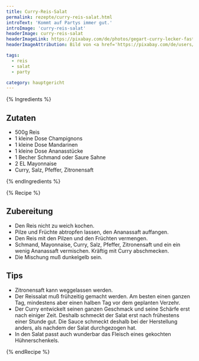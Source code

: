 ```yaml
---
title: Curry-Reis-Salat
permalink: rezepte/curry-reis-salat.html
introText: 'Kommt auf Partys immer gut.'
introImage: 'curry-reis-salat'
headerImage: curry-reis-salat
headerImageLink: https://pixabay.com/de/photos/gegart-curry-lecker-fast-food-1853599/
headerImageAttribution: Bild von <a href='https://pixabay.com/de/users/Pexels-2286921/?utm_source=link-attribution&amp;utm_medium=referral&amp;utm_campaign=image&amp;utm_content=1853599'>Pexels</a> auf <a href='https://pixabay.com/de/?utm_source=link-attribution&amp;utm_medium=referral&amp;utm_campaign=image&amp;utm_content=1853599'>Pixabay</a>

tags:
  - reis
  - salat
  - party

category: hauptgericht
---
```


{% Ingredients %}

## Zutaten

- 500g Reis
- 1 kleine Dose Champignons
- 1 kleine Dose Mandarinen
- 1 kleine Dose Ananasstücke
- 1 Becher Schmand oder Saure Sahne
- 2 EL Mayonnaise
- Curry, Salz, Pfeffer, Zitronensaft

{% endIngredients %}

{% Recipe %}

## Zubereitung

- Den Reis nicht zu weich kochen.
- Pilze und Früchte abtropfen lassen, den Ananassaft auffangen.
- Den Reis mit den Pilzen und den Früchten vermengen.
- Schmand, Mayonnaise, Curry, Salz, Pfeffer, Zitronensaft und ein ein wenig Ananassaft vermischen. Kräftig mit Curry abschmecken.
- Die Mischung muß dunkelgelb sein.

## Tips

- Zitronensaft kann weggelassen werden.
- Der Reissalat muß frühzeitig gemacht werden. Am besten einen ganzen Tag, mindestens aber einen halben Tag vor dem geplanten Verzehr.
- Der Curry entwickelt seinen ganzen Geschmack und seine Schärfe erst nach einiger Zeit. Deshalb schmeckt der Salat erst nach frühestens einer Stunde gut. Die Sauce schmeckt deshalb bei der Herstellung anders, als nachdem der Salat durchgezogen hat.
- In den Salat passt auch wunderbar das Fleisch eines gekochten Hühnerschenkels.

{% endRecipe %}

